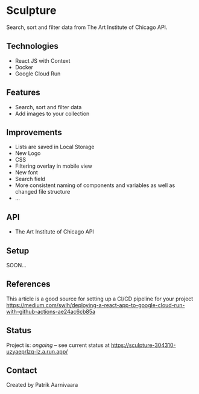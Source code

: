 # Sculpture
Search, sort and filter data from The Art Institute of Chicago API.

## Technologies
* React JS with Context
* Docker
* Google Cloud Run

## Features
* Search, sort and filter data 
* Add images to your collection

## Improvements
* Lists are saved in Local Storage
* New Logo
* CSS
* Filtering overlay in mobile view
* New font
* Search field
* More consistent naming of components and variables as well as changed file structure
* ...

## API
* The Art Institute of Chicago API

## Setup
SOON...

## References
This article is a good source for setting up a CI/CD pipeline for your project 
https://medium.com/swlh/deploying-a-react-app-to-google-cloud-run-with-github-actions-ae24ac6cb85a

## Status
Project is: _ongoing_ – see current status at https://sculpture-304310-uzyaeprlzq-lz.a.run.app/

## Contact
Created by Patrik Aarnivaara
